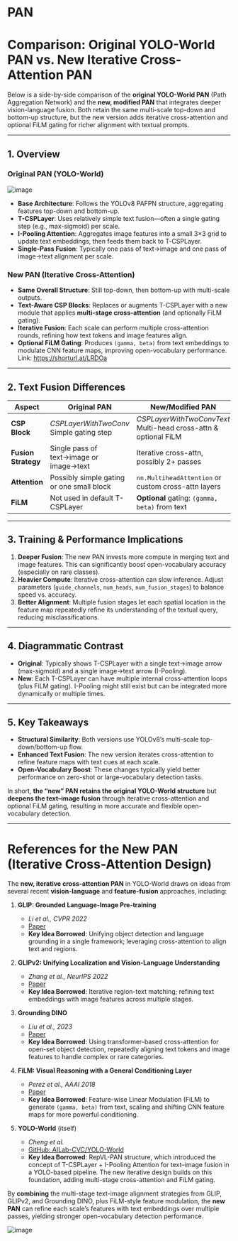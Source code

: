 # PAN
# Comparison: Original YOLO-World PAN vs. New Iterative Cross-Attention PAN

Below is a side-by-side comparison of the **original YOLO-World PAN** (Path Aggregation Network) and the **new, modified PAN** that integrates deeper vision-language fusion. Both retain the same multi-scale top-down and bottom-up structure, but the new version adds iterative cross-attention and optional FiLM gating for richer alignment with textual prompts.

---

## 1. Overview

### Original PAN (YOLO-World)
![image](https://github.com/user-attachments/assets/d22c95ce-5ae7-4c1a-ac22-af8eb8a6c204)

- **Base Architecture**: Follows the YOLOv8 PAFPN structure, aggregating features top-down and bottom-up.  
- **T-CSPLayer**: Uses relatively simple text fusion—often a single gating step (e.g., max-sigmoid) per scale.  
- **I-Pooling Attention**: Aggregates image features into a small 3×3 grid to update text embeddings, then feeds them back to T-CSPLayer.  
- **Single-Pass Fusion**: Typically one pass of text→image and one pass of image→text alignment per scale.

### New PAN (Iterative Cross-Attention)
- **Same Overall Structure**: Still top-down, then bottom-up with multi-scale outputs.  
- **Text-Aware CSP Blocks**: Replaces or augments T-CSPLayer with a new module that applies **multi-stage cross-attention** (and optionally FiLM gating).  
- **Iterative Fusion**: Each scale can perform multiple cross-attention rounds, refining how text tokens and image features align.  
- **Optional FiLM Gating**: Produces `(gamma, beta)` from text embeddings to modulate CNN feature maps, improving open-vocabulary performance.
Link: https://shorturl.at/LRDOa
---

## 2. Text Fusion Differences

| Aspect               | Original PAN                                  | New/Modified PAN                                          |
|----------------------|-----------------------------------------------|-----------------------------------------------------------|
| **CSP Block**        | *CSPLayerWithTwoConv* <br> Simple gating step | *CSPLayerWithTwoConvText* <br> Multi-head cross-attn & optional FiLM |
| **Fusion Strategy**  | Single pass of text→image or image→text       | Iterative cross-attn, possibly 2+ passes                  |
| **Attention**        | Possibly simple gating or one small block     | `nn.MultiheadAttention` or custom cross-attn layers       |
| **FiLM**             | Not used in default T-CSPLayer                | **Optional** gating: `(gamma, beta)` from text            |

---

## 3. Training & Performance Implications

1. **Deeper Fusion**: The new PAN invests more compute in merging text and image features. This can significantly boost open-vocabulary accuracy (especially on rare classes).  
2. **Heavier Compute**: Iterative cross-attention can slow inference. Adjust parameters (`guide_channels`, `num_heads`, `num_fusion_stages`) to balance speed vs. accuracy.  
3. **Better Alignment**: Multiple fusion stages let each spatial location in the feature map repeatedly refine its understanding of the textual query, reducing misclassifications.

---

## 4. Diagrammatic Contrast

- **Original**: Typically shows T-CSPLayer with a single text→image arrow (max-sigmoid) and a single image→text arrow (I-Pooling).  
- **New**: Each T-CSPLayer can have multiple internal cross-attention loops (plus FiLM gating). I-Pooling might still exist but can be integrated more dynamically or multiple times.

---

## 5. Key Takeaways

- **Structural Similarity**: Both versions use YOLOv8’s multi-scale top-down/bottom-up flow.  
- **Enhanced Text Fusion**: The new version iterates cross-attention to refine feature maps with text cues at each scale.  
- **Open-Vocabulary Boost**: These changes typically yield better performance on zero-shot or large-vocabulary detection tasks.

In short, **the “new” PAN retains the original YOLO-World structure** but **deepens the text–image fusion** through iterative cross-attention and optional FiLM gating, resulting in more accurate and flexible open-vocabulary detection.

---

# References for the New PAN (Iterative Cross-Attention Design)

The **new, iterative cross-attention PAN** in YOLO-World draws on ideas from several recent **vision-language** and **feature-fusion** approaches, including:

1. **GLIP: Grounded Language-Image Pre-training**  
   - *Li et al., CVPR 2022*  
   - [Paper](https://arxiv.org/abs/2112.03857)  
   - **Key Idea Borrowed**: Unifying object detection and language grounding in a single framework; leveraging cross-attention to align text and regions.

2. **GLIPv2: Unifying Localization and Vision-Language Understanding**  
   - *Zhang et al., NeurIPS 2022*  
   - [Paper](https://arxiv.org/abs/2212.05042)  
   - **Key Idea Borrowed**: Iterative region-text matching; refining text embeddings with image features across multiple stages.

3. **Grounding DINO**  
   - *Liu et al., 2023*  
   - [Paper](https://arxiv.org/abs/2303.05499)  
   - **Key Idea Borrowed**: Using transformer-based cross-attention for open-set object detection, repeatedly aligning text tokens and image features to handle complex or rare categories.

4. **FiLM: Visual Reasoning with a General Conditioning Layer**  
   - *Perez et al., AAAI 2018*  
   - [Paper](https://arxiv.org/abs/1709.07871)  
   - **Key Idea Borrowed**: Feature-wise Linear Modulation (FiLM) to generate `(gamma, beta)` from text, scaling and shifting CNN feature maps for more powerful conditioning.

5. **YOLO-World** (itself)  
   - *Cheng et al.*  
   - [GitHub: AILab-CVC/YOLO-World](https://github.com/AILab-CVC/YOLO-World)  
   - **Key Idea Borrowed**: RepVL-PAN structure, which introduced the concept of T-CSPLayer + I-Pooling Attention for text–image fusion in a YOLO-based pipeline. The new iterative design builds on this foundation, adding multi-stage cross-attention and FiLM gating.

By **combining** the multi-stage text-image alignment strategies from GLIP, GLIPv2, and Grounding DINO, plus FiLM-style feature modulation, the **new PAN** can refine each scale’s features with text embeddings over multiple passes, yielding stronger open-vocabulary detection performance. 

![image](https://github.com/user-attachments/assets/a1179284-8907-42ba-bb0c-1cecda4e80b5)


